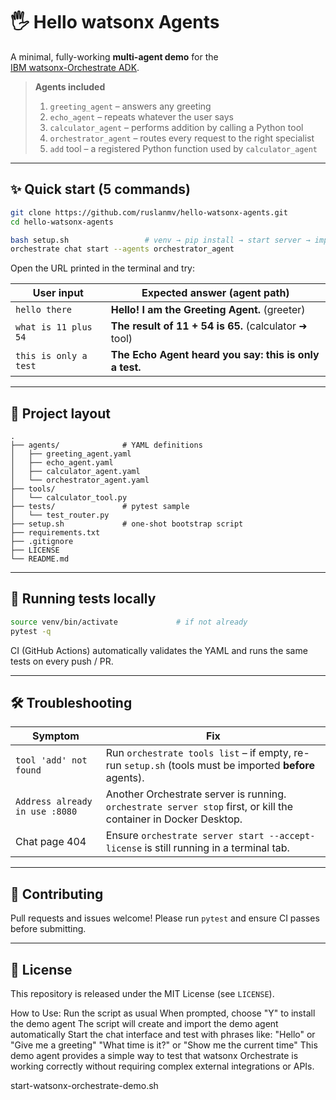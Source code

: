 # 🖐️ Hello watsonx Agents

A minimal, fully-working **multi-agent demo** for the  
[IBM watsonx-Orchestrate ADK](https://ibm.biz/wxo-adk-docs).

> **Agents included**
> 1. `greeting_agent` – answers any greeting  
> 2. `echo_agent` – repeats whatever the user says  
> 3. `calculator_agent` – performs addition by calling a Python tool  
> 4. `orchestrator_agent` – routes every request to the right specialist  
> 5. `add` tool – a registered Python function used by `calculator_agent`

---

## ✨ Quick start (5 commands)

```bash
git clone https://github.com/ruslanmv/hello-watsonx-agents.git
cd hello-watsonx-agents

bash setup.sh                 # venv → pip install → start server → import all
orchestrate chat start --agents orchestrator_agent
````

Open the URL printed in the terminal and try:

| User input            | Expected answer (agent path)                           |
| --------------------- | ------------------------------------------------------ |
| `hello there`         | **Hello! I am the Greeting Agent.** (greeter)          |
| `what is 11 plus 54`  | **The result of 11 + 54 is 65.** (calculator ➜ tool)   |
| `this is only a test` | **The Echo Agent heard you say: this is only a test.** |

---

## 📂 Project layout

```
.
├── agents/              # YAML definitions
│   ├── greeting_agent.yaml
│   ├── echo_agent.yaml
│   ├── calculator_agent.yaml
│   └── orchestrator_agent.yaml
├── tools/
│   └── calculator_tool.py
├── tests/               # pytest sample
│   └── test_router.py
├── setup.sh             # one-shot bootstrap script
├── requirements.txt
├── .gitignore
├── LICENSE
└── README.md
```

---

## 🧪 Running tests locally

```bash
source venv/bin/activate             # if not already
pytest -q
```

CI (GitHub Actions) automatically validates the YAML and runs the same tests on every push / PR.

---

## 🛠 Troubleshooting

| Symptom                        | Fix                                                                                                              |
| ------------------------------ | ---------------------------------------------------------------------------------------------------------------- |
| `tool 'add' not found`         | Run `orchestrate tools list` – if empty, re-run `setup.sh` (tools must be imported **before** agents).           |
| `Address already in use :8080` | Another Orchestrate server is running. `orchestrate server stop` first, or kill the container in Docker Desktop. |
| Chat page 404                  | Ensure `orchestrate server start --accept-license` is still running in a terminal tab.                           |

---

## 🤝 Contributing

Pull requests and issues welcome! Please run `pytest` and ensure CI passes before submitting.

---

## 📝 License

This repository is released under the MIT License (see `LICENSE`).



How to Use:
Run the script as usual
When prompted, choose "Y" to install the demo agent
The script will create and import the demo agent automatically
Start the chat interface and test with phrases like:
"Hello" or "Give me a greeting"
"What time is it?" or "Show me the current time"
This demo agent provides a simple way to test that watsonx Orchestrate is working correctly without requiring complex external integrations or APIs.

start-watsonx-orchestrate-demo.sh